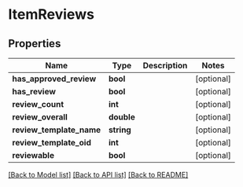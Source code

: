 # ItemReviews

## Properties
Name | Type | Description | Notes
------------ | ------------- | ------------- | -------------
**has_approved_review** | **bool** |  | [optional] 
**has_review** | **bool** |  | [optional] 
**review_count** | **int** |  | [optional] 
**review_overall** | **double** |  | [optional] 
**review_template_name** | **string** |  | [optional] 
**review_template_oid** | **int** |  | [optional] 
**reviewable** | **bool** |  | [optional] 

[[Back to Model list]](../README.md#documentation-for-models) [[Back to API list]](../README.md#documentation-for-api-endpoints) [[Back to README]](../README.md)


